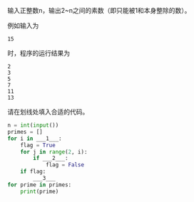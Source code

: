 输入正整数n，输出2~n之间的素数（即只能被1和本身整除的数）。

例如输入为
```input
15
```
时，程序的运行结果为
```output
2
3
5
7
11
13
```

请在划线处填入合适的代码。
```py
n = int(input())
primes = []
for i in ___1___:
    flag = True
    for j in range(2, i):
        if ___2___:
            flag = False
    if flag:
        ___3___
for prime in primes:
    print(prime)
```

<!-- testcases
30

2
3
5
7
11
13
17
19
23
29
-->
